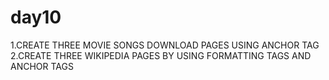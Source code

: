 # day10
1.CREATE THREE MOVIE SONGS DOWNLOAD PAGES USING ANCHOR TAG 2.CREATE THREE WIKIPEDIA PAGES BY USING FORMATTING TAGS AND ANCHOR TAGS
